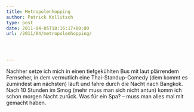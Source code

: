 ```yaml
---
title: Metropolenhopping
author: Patrick Kollitsch
type: post
date: 2011-04-05T18:16:17+00:00
url: /2011/04/metropolenhopping/




---
```

Nachher setze ich mich in einen tiefgekühlten Bus mit laut plärrendem Fernseher, in dem vermutlich eine Thai-Standup-Comedy (dem kommt es zumindest am nächsten) läuft und fahre durch die Nacht nach Bangkok. Nach 10 Stunden im Smog (mehr muss man sich nicht antun) komm ich schon morgen Nacht zurück. Was für ein Spa? &#8211; muss man alles mal mit gemacht haben.